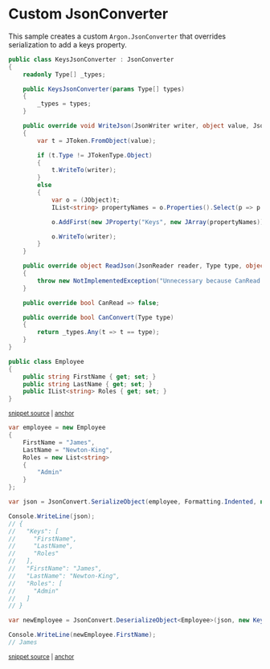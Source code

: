 # Custom JsonConverter

This sample creates a custom `Argon.JsonConverter` that overrides serialization to add a keys property.

<!-- snippet: CustomJsonConverterTypes -->
<a id='snippet-customjsonconvertertypes'></a>
```cs
public class KeysJsonConverter : JsonConverter
{
    readonly Type[] _types;

    public KeysJsonConverter(params Type[] types)
    {
        _types = types;
    }

    public override void WriteJson(JsonWriter writer, object value, JsonSerializer serializer)
    {
        var t = JToken.FromObject(value);

        if (t.Type != JTokenType.Object)
        {
            t.WriteTo(writer);
        }
        else
        {
            var o = (JObject)t;
            IList<string> propertyNames = o.Properties().Select(p => p.Name).ToList();

            o.AddFirst(new JProperty("Keys", new JArray(propertyNames)));

            o.WriteTo(writer);
        }
    }

    public override object ReadJson(JsonReader reader, Type type, object existingValue, JsonSerializer serializer)
    {
        throw new NotImplementedException("Unnecessary because CanRead is false. The type will skip the converter.");
    }

    public override bool CanRead => false;

    public override bool CanConvert(Type type)
    {
        return _types.Any(t => t == type);
    }
}

public class Employee
{
    public string FirstName { get; set; }
    public string LastName { get; set; }
    public IList<string> Roles { get; set; }
}
```
<sup><a href='/src/Tests/Documentation/Samples/Serializer/CustomJsonConverter.cs#L28-L76' title='Snippet source file'>snippet source</a> | <a href='#snippet-customjsonconvertertypes' title='Start of snippet'>anchor</a></sup>
<!-- endSnippet -->

<!-- snippet: CustomJsonConverterUsage -->
<a id='snippet-customjsonconverterusage'></a>
```cs
var employee = new Employee
{
    FirstName = "James",
    LastName = "Newton-King",
    Roles = new List<string>
    {
        "Admin"
    }
};

var json = JsonConvert.SerializeObject(employee, Formatting.Indented, new KeysJsonConverter(typeof(Employee)));

Console.WriteLine(json);
// {
//   "Keys": [
//     "FirstName",
//     "LastName",
//     "Roles"
//   ],
//   "FirstName": "James",
//   "LastName": "Newton-King",
//   "Roles": [
//     "Admin"
//   ]
// }

var newEmployee = JsonConvert.DeserializeObject<Employee>(json, new KeysJsonConverter(typeof(Employee)));

Console.WriteLine(newEmployee.FirstName);
// James
```
<sup><a href='/src/Tests/Documentation/Samples/Serializer/CustomJsonConverter.cs#L81-L112' title='Snippet source file'>snippet source</a> | <a href='#snippet-customjsonconverterusage' title='Start of snippet'>anchor</a></sup>
<!-- endSnippet -->
